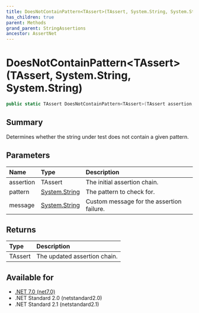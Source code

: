 ```yaml
---
title: DoesNotContainPattern<TAssert>(TAssert, System.String, System.String)
has_children: true
parent: Methods
grand_parent: StringAssertions
ancestor: AssertNet
---
```

# DoesNotContainPattern&lt;TAssert&gt;(TAssert, System.String, System.String)

```csharp
public static TAssert DoesNotContainPattern<TAssert>(TAssert assertion, System.String pattern, System.String message);
```

## Summary
Determines whether the string under test does not contain a given pattern.

## Parameters
| Name      | Type                                                                        | Description                               |
|:----------|:----------------------------------------------------------------------------|:------------------------------------------|
| assertion | TAssert                                                                     | The initial assertion chain.              |
| pattern   | [System.String](https://learn.microsoft.com/en-us/dotnet/api/system.string) | The pattern to check for.                 |
| message   | [System.String](https://learn.microsoft.com/en-us/dotnet/api/system.string) | Custom message for the assertion failure. |


## Returns
| Type    | Description                  |
|:--------|:-----------------------------|
| TAssert | The updated assertion chain. |

## Available for
- [.NET 7.0 (net7.0)](https://versionsof.net/core/7.0/)
- .NET Standard 2.0 (netstandard2.0)
- .NET Standard 2.1 (netstandard2.1)
